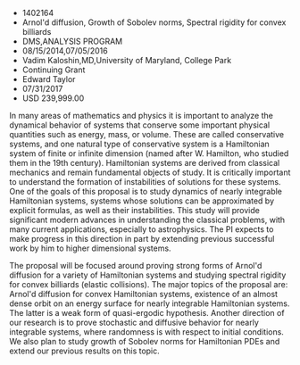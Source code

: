 
* 1402164
* Arnol'd diffusion, Growth of Sobolev norms, Spectral rigidity for convex billiards
* DMS,ANALYSIS PROGRAM
* 08/15/2014,07/05/2016
* Vadim Kaloshin,MD,University of Maryland, College Park
* Continuing Grant
* Edward Taylor
* 07/31/2017
* USD 239,999.00

In many areas of mathematics and physics it is important to analyze the
dynamical behavior of systems that conserve some important physical quantities
such as energy, mass, or volume. These are called conservative systems, and one
natural type of conservative system is a Hamiltonian system of finite or
infinite dimension (named after W. Hamilton, who studied them in the 19th
century). Hamiltonian systems are derived from classical mechanics and remain
fundamental objects of study. It is critically important to understand the
formation of instabilities of solutions for these systems. One of the goals of
this proposal is to study dynamics of nearly integrable Hamiltonian systems,
systems whose solutions can be approximated by explicit formulas, as well as
their instabilities. This study will provide significant modern advances in
understanding the classical problems, with many current applications, especially
to astrophysics. The PI expects to make progress in this direction in part by
extending previous successful work by him to higher dimensional systems.

The proposal will be focused around proving strong forms of Arnol'd diffusion
for a variety of Hamiltonian systems and studying spectral rigidity for convex
billiards (elastic collisions). The major topics of the proposal are: Arnol'd
diffusion for convex Hamiltonian systems, existence of an almost dense orbit on
an energy surface for nearly integrable Hamiltonian systems. The latter is a
weak form of quasi-ergodic hypothesis. Another direction of our research is to
prove stochastic and diffusive behavior for nearly integrable systems, where
randomness is with respect to initial conditions. We also plan to study growth
of Sobolev norms for Hamiltonian PDEs and extend our previous results on this
topic.

